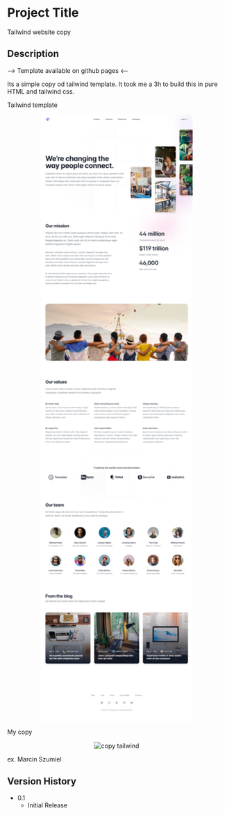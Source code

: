 # Project Title

Tailwind website copy

## Description

--> Template available on github pages <--

Its a simple copy od tailwind template. It took me a 3h to build this in pure HTML and tailwind css.

Tailwind template
<div align="center">
        <img align="center" width="350" src="/assets/avatar.png" alt="tailwind" />
</div>

My copy
<div align="center">
        <img align="center" width="350" src="/assets/copy" alt="copy tailwind" />
</div>

ex. Marcin Szumiel

## Version History
* 0.1
    * Initial Release
